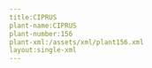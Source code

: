 ```yaml
---
title:CIPRUS
plant-name:CIPRUS
plant-number:156
plant-xml:/assets/xml/plant156.xml
layout:single-xml
---
```

